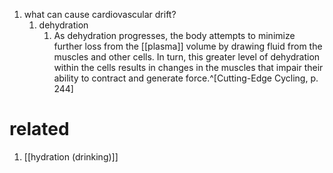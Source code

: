 1. what can cause cardiovascular drift?
	1. dehydration
		1. As dehydration progresses, the body attempts to minimize further loss from the [[plasma]] volume by drawing fluid from the muscles and other cells. In turn, this greater level of dehydration within the cells results in changes in the muscles that impair their ability to contract and generate force.^[Cutting-Edge Cycling, p. 244]

# related
1. [[hydration (drinking)]]